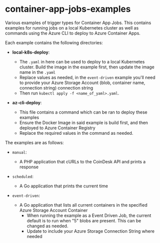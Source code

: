# container-app-jobs-examples
Various examples of trigger types for Container App Jobs. This contains examples for running jobs on a local Kubernetes cluster as well as commands using the Azure CLI to deploy to Azure Container Apps.

Each example contains the following directories:
- **local-k8s-deploy**:
    - The `.yaml` in here can be used to deploy to a local Kubernetes cluster. Build the image in the example first, then update the image name in the `.yaml`
    - Replace values as needed, in the `event-driven` example you'll need to provide your Azure Storage Account (blob, container name, connection string) connection string
    - Then run `kubectl apply -f <name_of_yaml>.yaml`.

- **az-cli-deploy**:
    - This file contains a command which can be ran to deploy these examples
    - Ensure the Docker Image in said example is build first, and then deployed to Azure Container Registry
    - Replace the required values in the command as needed.


The examples are as follows:
- `manual`:
    - A PHP application that cURLs to the CoinDesk API and prints a response

- `scheduled`:
    - A Go application that prints the current time

- `event-driven`:
    - A Go application that lists all current containers in the specified Azure Storage Account Container
        - When running the example as a Event Driven Job, the current default is to run when "5" blobs are present. This can be changed as needed.
        - Update to include your Azure Storage Connection String where needed

